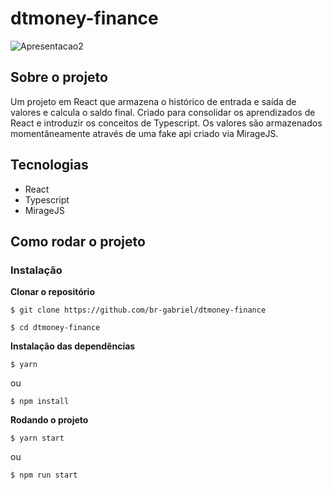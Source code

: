 # dtmoney-finance
![Apresentacao2](https://user-images.githubusercontent.com/53658830/201014042-449150c4-2aad-40db-8f16-7c3d1ad381d4.gif)

## Sobre o projeto
Um projeto em React que armazena o histórico de entrada e saída de valores e calcula o saldo final. Criado para consolidar os aprendizados de React e introduzir os conceitos de Typescript.
Os valores são armazenados momentâneamente através de uma fake api criado via MirageJS.

## Tecnologias
* React
* Typescript
* MirageJS

## Como rodar o projeto
### Instalação
<strong>Clonar o repositório</strong>
```
$ git clone https://github.com/br-gabriel/dtmoney-finance

$ cd dtmoney-finance
```

<strong>Instalação das dependências</strong>
```
$ yarn
```

ou

```
$ npm install
```
<strong>Rodando o projeto</strong>

```
$ yarn start
```

ou 

```
$ npm run start
```
